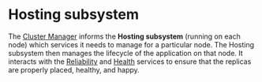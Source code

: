 # Hosting subsystem

The [Cluster Manager](https://github.com/Microsoft/service-fabric/tree/f258f7579af9643dac6b1c75c93db9a3bcd28fdd/src/prod/src/Management/ClusterManager) informs the **Hosting subsystem** (running on each node) which services it needs to manage for a particular node. The Hosting subsystem then manages the lifecycle of the application on that node. It interacts with the [Reliability](https://github.com/Microsoft/service-fabric/tree/master/src/prod/src/Reliability#reliability-subsystem) and [Health](https://github.com/Microsoft/service-fabric/tree/master/src/prod/src/Management/healthmanager) services to ensure that the replicas are properly placed, healthy, and happy.  

